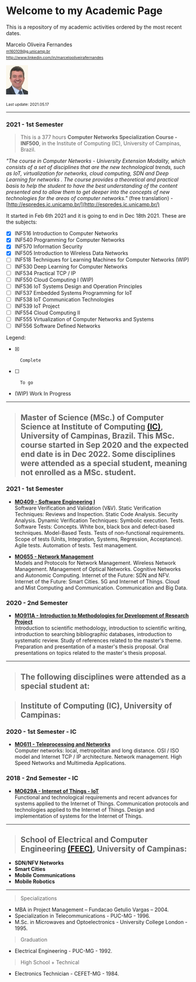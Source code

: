 # Welcome to my Academic Page

This is a repository of my academic activities ordered by the most recent dates.  


Marcelo Oliveira Fernandes  
<span style="font-size:8pt"> m160109@g.unicamp.br  
http://www.linkedin.com/in/marcelooliveirafernandes  </span>

<img src="pictures/IMG_7343 copy_.jpg" width="60" >  



<span style="font-size:8pt"> Last update: 2021.05.17 </span>  

---
### 2021 - 1st Semester   

> This is a 377 hours **Computer Networks Specialization Course - INF500**, in the Institute of Computing (IC), University of Campinas, Brazil.  

*"The course in Computer Networks - University Extension Modality, which consists of a set of disciplines that are the new technological trends, such as IoT, virtualization for networks, cloud computing, SDN and Deep Learning for networks . The course provides a theoretical and practical basis to help the student to have the best understanding of the content presented and to allow them to get deeper into the concepts of new technologies for the areas of computer networks."* (free translation) - [http://espredes.ic.unicamp.br/](http://espredes.ic.unicamp.br/)


It started in Feb 6th 2021 and it is going to end in Dec 18th 2021. These are the subjects:  

- [x]  INF516 Introduction to Computer Networks
- [x]  INF540 Programming for Computer Networks
- [x]  INF570 Information Security
- [x]  INF505 Introduction to Wireless Data Networks
- [ ]  INF518 Techniques for Learning Machines for Computer Networks (WIP)
- [ ]  INF530 Deep Learning for Computer Networks
- [ ]  INF534 Practical TCP / IP
- [ ]  INF550 Cloud Computing I (WIP)
- [ ]  INF536 IoT Systems Design and Operation Principles
- [ ]  INF537 Embedded Systems Programming for IoT
- [ ]  INF538 IoT Communication Technologies
- [ ]  INF539 IoT Project
- [ ]  INF554 Cloud Computing II
- [ ]  INF555 Virtualization of Computer Networks and Systems
- [ ]   INF556 Software Defined Networks

Legend:  

- [x]       Complete
- [ ]       To go
-  (WIP)    Work In Progress  

---

> ## **Master of Science (MSc.)** of Computer Science at Institute of Computing [(IC)](https://ic.unicamp.br/en/), University of Campinas, Brazil. This MSc. course started in Sep 2020 and the expected end date is in Dec 2022. Some disciplines were attended as a special student, meaning not enrolled as a MSc. student.

### 2021 - 1st Semester

- **[MO409 - Software Engineering I](MO409-SoftwareEngineering1.md)**  
Software Verification and Validation (V&V). Static Verification Techniques: Reviews and Inspection. Static Code Analysis. Security Analysis. Dynamic Verification Techniques: Symbolic execution. Tests. Software Tests: Concepts. White box, black box and defect-based techniques. Model-Based Tests. Tests of non-functional requirements. Scope of tests (Units, Integration, Systems, Regression, Acceptance). Agile tests. Automation of tests. Test management.  


- **[MO655 - Network Management](MO655-NetworkManagement.md)**  
Models and Protocols for Network Management. Wireless Network Management. Management of Optical Networks. Cognitive Networks and Autonomic Computing. Internet of the Future: SDN and NFV. Internet of the Future: Smart Cities. 5G and Internet of Things. Cloud and Mist Computing and Communication. Communication and Big Data.  


### 2020 - 2nd Semester

- **[MO911A - Introduction to Methodologies for Development of Research Project](MO911-IntroductionMethodologiesDevelopmentResearchProject.md)**  
Introduction to scientific methodology, introduction to scientific writing, introduction to searching bibliographic databases, introduction to systematic review. Study of references related to the master's theme. Preparation and presentation of a master's thesis proposal. Oral presentations on topics related to the master's thesis proposal.

---

> ## The following disciplines were attended as a **special student** at:  

> ## Institute of Computing (IC), University of Campinas:

### 2020 - 1st Semester - IC

- **[MO611 - Teleprocessing and Networks](MO611-TeleprocessingAndNetworks.md)**  
Computer networks: local, metropolitan and long distance. OSI / ISO model and Internet TCP / IP architecture. Network management. High Speed Networks and Multimedia Applications.

### 2018 - 2nd Semester - IC

- **[MO629A - Internet of Things - IoT](MO629A-IoT.md)**  
Functional and technological requirements and recent advances for systems applied to the Internet of Things. Communication protocols and technologies applied to the Internet of Things. Design and implementation of systems for the Internet of Things.  

---
> ## School of Electrical and Computer Engineering [(FEEC)](https://www.fee.unicamp.br/?language=en), University of Campinas:

- **SDN/NFV Networks**
- **Smart Cities**
- **Mobile Communications**
- **Mobile Robotics**

---

> Specializations

- MBA in Project Management – Fundacao Getulio Vargas – 2004.  
- Specialization in Telecommunications - PUC-MG - 1996.  
- M.Sc. in Microwaves and Optoelectronics - University College London - 1995.

> Graduation

- Electrical Engineering - PUC-MG - 1992. 

> High School + Technical  
- Electronics Technician - CEFET-MG - 1984.
